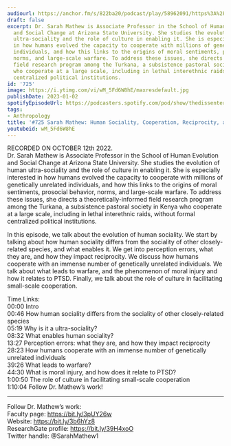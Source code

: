 ```yaml
---
audiourl: https://anchor.fm/s/822ba20/podcast/play/58962091/https%3A%2F%2Fd3ctxlq1ktw2nl.cloudfront.net%2Fstaging%2F2022-9-12%2Fd34d8d40-0324-be36-a4bd-f56249b1b3ab.m4a
draft: false
excerpt: Dr. Sarah Mathew is Associate Professor in the School of Human Evolution
  and Social Change at Arizona State University. She studies the evolution of human
  ultra-sociality and the role of culture in enabling it. She is especially interested
  in how humans evolved the capacity to cooperate with millions of genetically unrelated
  individuals, and how this links to the origins of moral sentiments, prosocial behavior,
  norms, and large-scale warfare. To address these issues, she directs a theoretically-informed
  field research program among the Turkana, a subsistence pastoral society in Kenya
  who cooperate at a large scale, including in lethal interethnic raids, without formal
  centralized political institutions.
id: '725'
image: https://i.ytimg.com/vi/wM_5Fd6W8hE/maxresdefault.jpg
publishDate: 2023-01-02
spotifyEpisodeUrl: https://podcasters.spotify.com/pod/show/thedissenter/episodes/725-Sarah-Mathew-Human-Sociality--Cooperation--Reciprocity--and-Warfare-e1p5snb
tags:
- Anthropology
title: '#725 Sarah Mathew: Human Sociality, Cooperation, Reciprocity, and Warfare'
youtubeid: wM_5Fd6W8hE
---
```

<div class="timelinks">

RECORDED ON OCTOBER 12th 2022.  
Dr. Sarah Mathew is Associate Professor in the School of Human Evolution and Social Change at Arizona State University. She studies the evolution of human ultra-sociality and the role of culture in enabling it. She is especially interested in how humans evolved the capacity to cooperate with millions of genetically unrelated individuals, and how this links to the origins of moral sentiments, prosocial behavior, norms, and large-scale warfare. To address these issues, she directs a theoretically-informed field research program among the Turkana, a subsistence pastoral society in Kenya who cooperate at a large scale, including in lethal interethnic raids, without formal centralized political institutions.

In this episode, we talk about the evolution of human sociality. We start by talking about how human sociality differs from the sociality of other closely-related species, and what enables it. We get into perception errors, what they are, and how they impact reciprocity. We discuss how humans cooperate with an immense number of genetically unrelated individuals. We talk about what leads to warfare, and the phenomenon of moral injury and how it relates to PTSD. Finally, we talk about the role of culture in facilitating small-scale cooperation.

Time Links:  
<time>00:00</time> Intro  
<time>00:46</time> How human sociality differs from the sociality of other closely-related species  
<time>05:19</time> Why is it a ultra-sociality?  
<time>08:32</time> What enables human sociality?  
<time>13:27</time> Perception errors: what they are, and how they impact reciprocity  
<time>28:23</time> How humans cooperate with an immense number of genetically unrelated individuals  
<time>39:26</time> What leads to warfare?  
<time>44:30</time> What is moral injury, and how does it relate to PTSD?  
<time>1:00:50</time> The role of culture in facilitating small-scale cooperation  
<time>1:10:04</time> Follow Dr. Mathew’s work!

---

Follow Dr. Mathew’s work:  
Faculty page: https://bit.ly/3pUY26w  
Website: https://bit.ly/3b6hYz8  
ResearchGate profile: https://bit.ly/39H4xoO  
Twitter handle: @SarahMathew1
</div>

